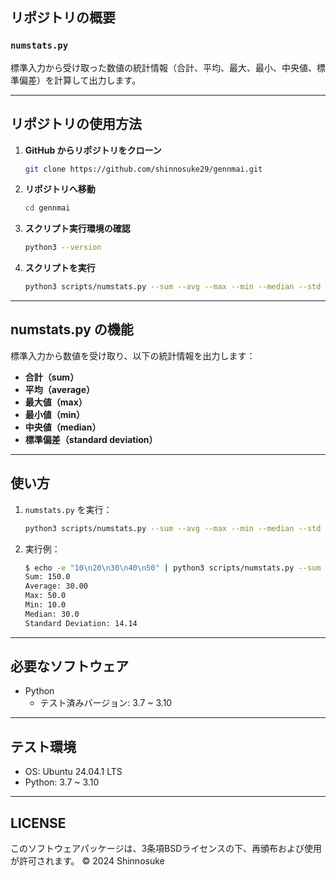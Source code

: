 ## リポジトリの概要

### `numstats.py`

標準入力から受け取った数値の統計情報（合計、平均、最大、最小、中央値、標準偏差）を計算して出力します。

---

## リポジトリの使用方法

1. **GitHub からリポジトリをクローン**

    ```bash
    git clone https://github.com/shinnosuke29/gennmai.git
    ```

2. **リポジトリへ移動**

    ```bash
    cd gennmai
    ```

3. **スクリプト実行環境の確認**

    ```bash
    python3 --version
    ```

4. **スクリプトを実行**

    ```bash
    python3 scripts/numstats.py --sum --avg --max --min --median --std
    ```

---

## numstats.py の機能

標準入力から数値を受け取り、以下の統計情報を出力します：

- **合計（sum）**  
- **平均（average）**  
- **最大値（max）**  
- **最小値（min）**  
- **中央値（median）**  
- **標準偏差（standard deviation）**

---

## 使い方

1. `numstats.py` を実行：

    ```bash
    python3 scripts/numstats.py --sum --avg --max --min --median --std
    ```

2. 実行例：

    ```bash
    $ echo -e "10\n20\n30\n40\n50" | python3 scripts/numstats.py --sum --avg --max --min --median --std
    Sum: 150.0
    Average: 30.00
    Max: 50.0
    Min: 10.0
    Median: 30.0
    Standard Deviation: 14.14
    ```

---

## 必要なソフトウェア

- Python  
  - テスト済みバージョン: 3.7 ~ 3.10

---

## テスト環境

- OS: Ubuntu 24.04.1 LTS
- Python: 3.7 ~ 3.10

---

## LICENSE

このソフトウェアパッケージは、3条項BSDライセンスの下、再頒布および使用が許可されます。
© 2024 Shinnosuke
